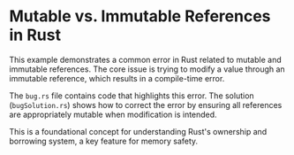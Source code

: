 # Mutable vs. Immutable References in Rust

This example demonstrates a common error in Rust related to mutable and immutable references.  The core issue is trying to modify a value through an immutable reference, which results in a compile-time error.

The `bug.rs` file contains code that highlights this error. The solution (`bugSolution.rs`) shows how to correct the error by ensuring all references are appropriately mutable when modification is intended.

This is a foundational concept for understanding Rust's ownership and borrowing system, a key feature for memory safety.
